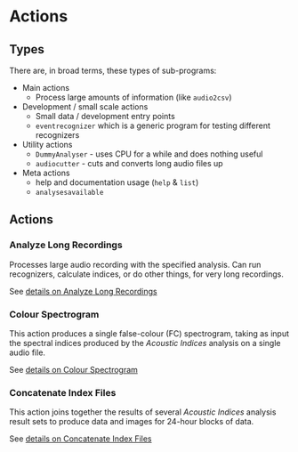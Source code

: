# Actions

## Types

There are, in broad terms, these types of sub-programs:

-   Main actions
    -   Process large amounts of information (like `audio2csv`)
-   Development / small scale actions
    -   Small data / development entry points
    -   `eventrecognizer` which is a generic program for testing different recognizers
-   Utility actions
    -   `DummyAnalyser` - uses CPU for a while and does nothing useful
    -   `audiocutter` - cuts and converts long audio files up
-   Meta actions
    -   help and documentation usage (`help` & `list`)
    -   `analysesavailable`


## Actions


### Analyze Long Recordings

Processes large audio recording with the specified analysis. Can run recognizers, calculate indices, or do other things, for very long recordings.

See [details on Analyze Long Recordings](./actions/analyze_long_recordings.md)

### Colour Spectrogram

This action produces a single false-colour (FC) spectrogram, taking as input the spectral indices produced by the _Acoustic Indices_ analysis on a single audio file.

See [details on Colour Spectrogram](./actions/colour_spectrogram.md)

### Concatenate Index Files

This action joins together the results of several _Acoustic Indices_ analysis
result sets to produce data and images for 24-hour blocks of data.

See [details on Concatenate Index Files](./actions/concatenate_index_files.md)

